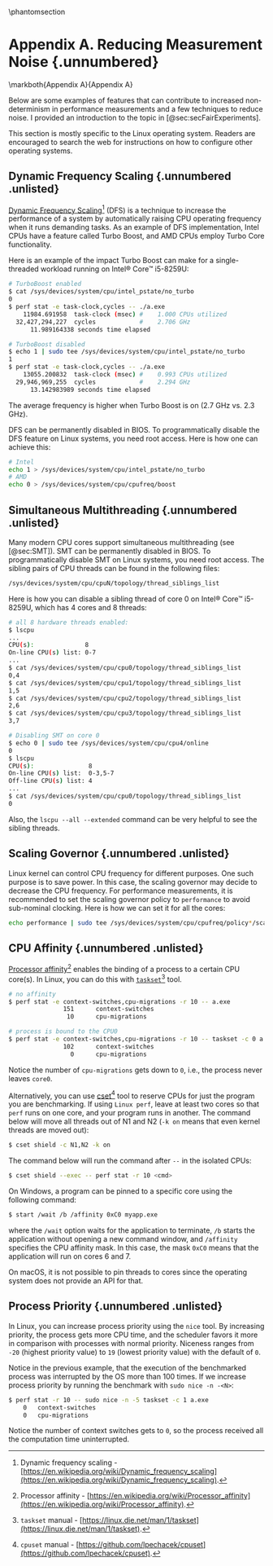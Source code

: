 \phantomsection
# Appendix A. Reducing Measurement Noise {.unnumbered}

\markboth{Appendix A}{Appendix A}

Below are some examples of features that can contribute to increased non-determinism in performance measurements and a few techniques to reduce noise. I provided an introduction to the topic in [@sec:secFairExperiments].

This section is mostly specific to the Linux operating system. Readers are encouraged to search the web for instructions on how to configure other operating systems.

## Dynamic Frequency Scaling {.unnumbered .unlisted}

[Dynamic Frequency Scaling](https://en.wikipedia.org/wiki/Dynamic_frequency_scaling)[^11] (DFS) is a technique to increase the performance of a system by automatically raising CPU operating frequency when it runs demanding tasks. As an example of DFS implementation, Intel CPUs have a feature called Turbo Boost, and AMD CPUs employ Turbo Core functionality. 

Here is an example of the impact Turbo Boost can make for a single-threaded workload running on Intel® Core™ i5-8259U:

```bash
# TurboBoost enabled
$ cat /sys/devices/system/cpu/intel_pstate/no_turbo
0
$ perf stat -e task-clock,cycles -- ./a.exe 
    11984.691958  task-clock (msec) #    1.000 CPUs utilized
  32,427,294,227  cycles            #    2.706 GHz
      11.989164338 seconds time elapsed

# TurboBoost disabled
$ echo 1 | sudo tee /sys/devices/system/cpu/intel_pstate/no_turbo
1
$ perf stat -e task-clock,cycles -- ./a.exe 
    13055.200832  task-clock (msec) #    0.993 CPUs utilized
  29,946,969,255  cycles            #    2.294 GHz
      13.142983989 seconds time elapsed
```

The average frequency is higher when Turbo Boost is on (2.7 GHz vs. 2.3 GHz).

DFS can be permanently disabled in BIOS. To programmatically disable the DFS feature on Linux systems, you need root access. Here is how one can achieve this:

```bash
# Intel
echo 1 > /sys/devices/system/cpu/intel_pstate/no_turbo
# AMD
echo 0 > /sys/devices/system/cpu/cpufreq/boost
```
## Simultaneous Multithreading {.unnumbered .unlisted}

Many modern CPU cores support simultaneous multithreading (see [@sec:SMT]). SMT can be permanently disabled in BIOS. To programmatically disable SMT on Linux systems, you need root access. The sibling pairs of CPU threads can be found in the following files:

```bash
/sys/devices/system/cpu/cpuN/topology/thread_siblings_list
```

Here is how you can disable a sibling thread of core 0 on Intel® Core™ i5-8259U, which has 4 cores and 8 threads:

```bash
# all 8 hardware threads enabled:
$ lscpu
...
CPU(s):              8
On-line CPU(s) list: 0-7
...
$ cat /sys/devices/system/cpu/cpu0/topology/thread_siblings_list
0,4
$ cat /sys/devices/system/cpu/cpu1/topology/thread_siblings_list
1,5
$ cat /sys/devices/system/cpu/cpu2/topology/thread_siblings_list
2,6
$ cat /sys/devices/system/cpu/cpu3/topology/thread_siblings_list
3,7

# Disabling SMT on core 0
$ echo 0 | sudo tee /sys/devices/system/cpu/cpu4/online
0
$ lscpu
CPU(s):               8
On-line CPU(s) list:  0-3,5-7
Off-line CPU(s) list: 4
...
$ cat /sys/devices/system/cpu/cpu0/topology/thread_siblings_list
0
```

Also, the `lscpu --all --extended` command can be very helpful to see the sibling threads.

## Scaling Governor {.unnumbered .unlisted}

Linux kernel can control CPU frequency for different purposes. One such purpose is to save power. In this case, the scaling governor may decide to decrease the CPU frequency. For performance measurements, it is recommended to set the scaling governor policy to `performance` to avoid sub-nominal clocking. Here is how we can set it for all the cores:

```bash
echo performance | sudo tee /sys/devices/system/cpu/cpufreq/policy*/scaling_governor
```

## CPU Affinity {.unnumbered .unlisted}

[Processor affinity](https://en.wikipedia.org/wiki/Processor_affinity)[^8] enables the binding of a process to a certain CPU core(s). In Linux, you can do this with [`taskset`](https://linux.die.net/man/1/taskset)[^9] tool.

```bash
# no affinity
$ perf stat -e context-switches,cpu-migrations -r 10 -- a.exe
               151      context-switches
                10      cpu-migrations

# process is bound to the CPU0
$ perf stat -e context-switches,cpu-migrations -r 10 -- taskset -c 0 a.exe 
               102      context-switches
                 0      cpu-migrations
```

Notice the number of `cpu-migrations` gets down to `0`, i.e., the process never leaves `core0`.

Alternatively, you can use [cset](https://github.com/lpechacek/cpuset)[^10] tool to reserve CPUs for just the program you are benchmarking. If using `Linux perf`, leave at least two cores so that `perf` runs on one core, and your program runs in another. The command below will move all threads out of N1 and N2 (`-k on` means that even kernel threads are moved out):

```bash
$ cset shield -c N1,N2 -k on
```

The command below will run the command after `--` in the isolated CPUs: 
```bash
$ cset shield --exec -- perf stat -r 10 <cmd>
```

On Windows, a program can be pinned to a specific core using the following command:

```bash
$ start /wait /b /affinity 0xC0 myapp.exe
```

where the `/wait` option waits for the application to terminate, `/b` starts the application without opening a new command window, and `/affinity` specifies the CPU affinity mask. In this case, the mask `0xC0` means that the application will run on cores 6 and 7.

On macOS, it is not possible to pin threads to cores since the operating system does not provide an API for that.

## Process Priority {.unnumbered .unlisted}

In Linux, you can increase process priority using the `nice` tool. By increasing priority, the process gets more CPU time, and the scheduler favors it more in comparison with processes with normal priority. Niceness ranges from `-20` (highest priority value) to `19` (lowest priority value) with the default of `0`.

Notice in the previous example, that the execution of the benchmarked process was interrupted by the OS more than 100 times. If we increase process priority by running the benchmark with `sudo nice -n -<N>`:

```bash
$ perf stat -r 10 -- sudo nice -n -5 taskset -c 1 a.exe
    0   context-switches
    0   cpu-migrations
```

Notice the number of context switches gets to `0`, so the process received all the computation time uninterrupted.

[^4]: SMT - [https://en.wikipedia.org/wiki/Simultaneous_multithreading](https://en.wikipedia.org/wiki/Simultaneous_multithreading).
[^7]: Documentation for Linux CPU frequency governors: [https://www.kernel.org/doc/Documentation/cpu-freq/governors.txt](https://www.kernel.org/doc/Documentation/cpu-freq/governors.txt).
[^8]: Processor affinity - [https://en.wikipedia.org/wiki/Processor_affinity](https://en.wikipedia.org/wiki/Processor_affinity).
[^9]: `taskset` manual - [https://linux.die.net/man/1/taskset](https://linux.die.net/man/1/taskset).
[^10]: `cpuset` manual - [https://github.com/lpechacek/cpuset](https://github.com/lpechacek/cpuset).
[^11]: Dynamic frequency scaling - [https://en.wikipedia.org/wiki/Dynamic_frequency_scaling](https://en.wikipedia.org/wiki/Dynamic_frequency_scaling).
